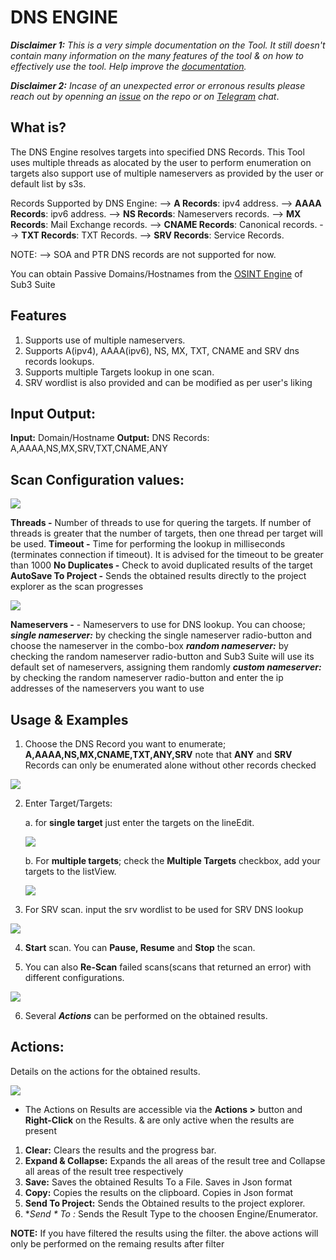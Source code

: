 # DNS ENGINE 

***Disclaimer 1:** This is a very simple documentation on the Tool. It still doesn't contain many information on the many features of the tool & on how to effectively use the tool. Help improve the [documentation](https://github.com/3nock/s3s_doc).*

***Disclaimer 2:** Incase of an unexpected error or erronous results please reach out by openning an [issue](https://github.com/3nock/sub3suite/issues) on the repo or on [Telegram](https://t.me/sub3suite) chat*.

## What is? 
The DNS Engine resolves targets into specified DNS Records.
This Tool uses multiple threads as alocated by the user to perform enumeration on targets 
also support use of multiple nameservers as provided by the user or default list by s3s.

Records Supported by DNS Engine:
--> **A Records**: ipv4 address.
--> **AAAA Records**: ipv6 address.
--> **NS Records**: Nameservers records.
--> **MX Records**: Mail Exchange records.
--> **CNAME Records**: Canonical records.
--> **TXT Records**: TXT Records.
--> **SRV Records**: Service Records.

NOTE:
--> SOA and PTR DNS records are not supported for now.

You can obtain Passive Domains/Hostnames from the [OSINT Engine](../engines/osint.html) of Sub3 Suite

## Features 
1. Supports use of multiple nameservers.
2. Supports A(ipv4), AAAA(ipv6), NS, MX, TXT, CNAME and SRV dns records lookups.
3. Supports multiple Targets lookup in one scan.
4. SRV wordlist is also provided and can be modified as per user's liking

## Input Output: 
**Input:** Domain/Hostname
**Output:** DNS Records: A,AAAA,NS,MX,SRV,TXT,CNAME,ANY

## Scan Configuration values: 

<img src=images/dns_config.png>

**Threads -** Number of threads to use for quering the targets. If number of threads is greater that the number of targets, then one thread per target will be used.
**Timeout -** Time for performing the lookup in milliseconds (terminates connection if timeout). It is advised for the timeout to be greater than 1000
**No Duplicates -** Check to avoid duplicated results of the target
**AutoSave To Project -** Sends the obtained results directly to the project explorer as the scan progresses

<img src=images/brute_nameservers.png>

**Nameservers -** - Nameservers to use for DNS lookup. You can choose; 
***single nameserver:*** by checking the single nameserver radio-button and choose the nameserver in the combo-box
***random nameserver:*** by checking the random nameserver radio-button and Sub3 Suite will use its default set of nameservers, assigning them randomly
***custom nameserver:*** by checking the random nameserver radio-button and enter the ip addresses of the nameservers you want to use

## Usage & Examples

1. Choose the DNS Record you want to enumerate; **A,AAAA,NS,MX,CNAME,TXT,ANY,SRV** note that **ANY** and **SRV** Records can only be enumerated alone without other records checked

<img src=images/dns_output.png>

2. Enter Target/Targets:

	a. for **single target** just enter the targets on the lineEdit.
	
	<img src=images/dns_target.png>
	
	b. For **multiple targets**; check the **Multiple Targets** checkbox, add your targets to the listView.
	
	<img src=images/dns_targets.png>
	
3. For SRV scan. input the srv wordlist to be used for SRV DNS lookup

<img src=images/dns_srv.png>

4. **Start** scan. You can **Pause, Resume** and **Stop** the scan.

5. You can also **Re-Scan** failed scans(scans that returned an error) with different configurations.

<img src=images/brute_rescan.png>

6. Several ***Actions*** can be performed on the obtained results.

## Actions: 

Details on the actions for the obtained results.

<img src=images/dns_actions.png>

 - The Actions on Results are accessible via the **Actions >** button and **Right-Click** on the Results. & are only active when the results are present

1. **Clear:** Clears the results and the progress bar.
2. **Expand & Collapse:** Expands the all areas of the result tree and Collapse all areas of the result tree respectively
3. **Save:** Saves the obtained Results To a File. Saves in Json format
4. **Copy:** Copies the results on the clipboard. Copies in Json format
5. **Send To Project:** Sends the Obtained results to the project explorer.
5. **Send * To *:** Sends the Result Type to the choosen Engine/Enumerator.

**NOTE:**
	If you have filtered the results using the filter. the above actions will only be performed on the remaing results after filter
